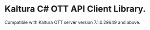 # Kaltura C# OTT API Client Library.
Compatible with Kaltura OTT server version 7.1.0.29649 and above.
